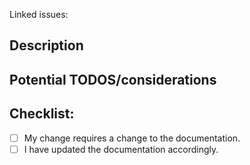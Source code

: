 <!--- Provide a general summary of changes made by your PR in the title above -->

Linked issues: 
<!--- Use resolves #issue-num syntax -->

## Description
<!--- Describe your changes in detail -->

## Potential TODOS/considerations
<!--- DEscribe potential improvements. -->

## Checklist:
<!--- Go over all the following points, and put an `x` in all the boxes that apply. -->
- [ ] My change requires a change to the documentation.
- [ ] I have updated the documentation accordingly.
